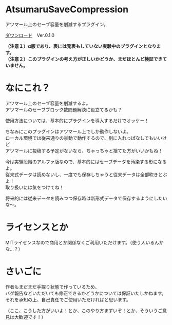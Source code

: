 # AtsumaruSaveCompression
アツマール上のセーブ容量を削減するプラグイン。

[ダウンロード](https://raw.githubusercontent.com/hichi-gamebuild/RPGMakerMZ/main/AtsumaruSaveCompression.js)　Ver.0.1.0

__（注意１）α版であり、表には発表もしていない実験中のプラグインとなります。__  
__（注意２）このプラグインの考え方が正しいかどうか、まだほとんど検証できていません。__

# なにこれ？
アツマール上のセーブ容量を削減するよ。  
アツマールのセーブブロック数問題解決に役立てるかも？

使用方法については、基本的にプラグインを導入するだけでオッケー！

ちなみにこのプラグインはアツマール上でしか動作しないよ。  
ローカル環境では従来通りの挙動で動作するので、別に入れっぱなしでもいいけど  
アツマールに投稿する予定がないなら、ちゃっちゃと捨てた方がいいかもね！

今は実験段階のアルファ版なので、基本的にはセーブデータを汚染する形になるよ。  
従来式データは読めないし、一度でも保存しちゃうと従来データは全部吹きとぶよ！  
取り扱いには気をつけてね！

将来的には従来データを読みつつ保存時は新形式データで保存するようにしたいな～。

# ライセンスとか
MITライセンスなので商用とか関係なくご利用いただけます。（使う人いるんかな…？）

# さいごに
作者もまだまだ手探り状態で作っているため、  
バグ報告などいただいても修正できるかどうかについては保証いたしかねます。  
それを承知の上、自己責任でご使用いただければと思います。

（ここ、こうした方がいいよ！とか、このやり方まずいぞ！とか、そういうご意見は大歓迎です！）
